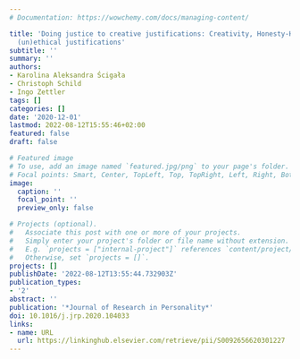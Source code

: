```yaml
---
# Documentation: https://wowchemy.com/docs/managing-content/

title: 'Doing justice to creative justifications: Creativity, Honesty-Humility, and
  (un)ethical justifications'
subtitle: ''
summary: ''
authors:
- Karolina Aleksandra Ścigała
- Christoph Schild
- Ingo Zettler
tags: []
categories: []
date: '2020-12-01'
lastmod: 2022-08-12T15:55:46+02:00
featured: false
draft: false

# Featured image
# To use, add an image named `featured.jpg/png` to your page's folder.
# Focal points: Smart, Center, TopLeft, Top, TopRight, Left, Right, BottomLeft, Bottom, BottomRight.
image:
  caption: ''
  focal_point: ''
  preview_only: false

# Projects (optional).
#   Associate this post with one or more of your projects.
#   Simply enter your project's folder or file name without extension.
#   E.g. `projects = ["internal-project"]` references `content/project/deep-learning/index.md`.
#   Otherwise, set `projects = []`.
projects: []
publishDate: '2022-08-12T13:55:44.732903Z'
publication_types:
- '2'
abstract: ''
publication: '*Journal of Research in Personality*'
doi: 10.1016/j.jrp.2020.104033
links:
- name: URL
  url: https://linkinghub.elsevier.com/retrieve/pii/S0092656620301227
---
```

